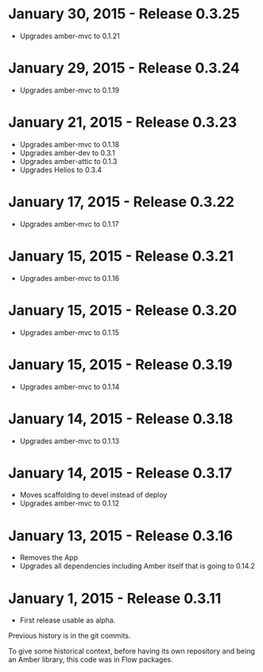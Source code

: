 January 30, 2015 - Release 0.3.25
===================================

* Upgrades amber-mvc to 0.1.21


January 29, 2015 - Release 0.3.24
===================================

* Upgrades amber-mvc to 0.1.19


January 21, 2015 - Release 0.3.23
===================================

* Upgrades amber-mvc to 0.1.18
* Upgrades amber-dev to 0.3.1
* Upgrades amber-attic to 0.1.3
* Upgrades Helios to 0.3.4

January 17, 2015 - Release 0.3.22
===================================

* Upgrades amber-mvc to 0.1.17

January 15, 2015 - Release 0.3.21
===================================

* Upgrades amber-mvc to 0.1.16

January 15, 2015 - Release 0.3.20
===================================

* Upgrades amber-mvc to 0.1.15


January 15, 2015 - Release 0.3.19
===================================

* Upgrades amber-mvc to 0.1.14


January 14, 2015 - Release 0.3.18
===================================

* Upgrades amber-mvc to 0.1.13

January 14, 2015 - Release 0.3.17
===================================

* Moves scaffolding to devel instead of deploy
* Upgrades amber-mvc to 0.1.12

January 13, 2015 - Release 0.3.16
===================================

* Removes the App
* Upgrades all dependencies including Amber itself that is going to 0.14.2

January 1, 2015 - Release 0.3.11
===================================

* First release usable as alpha.

Previous history is in the git commits.

To give some historical context, before having its own repository and being an Amber library, this code was in Flow packages.